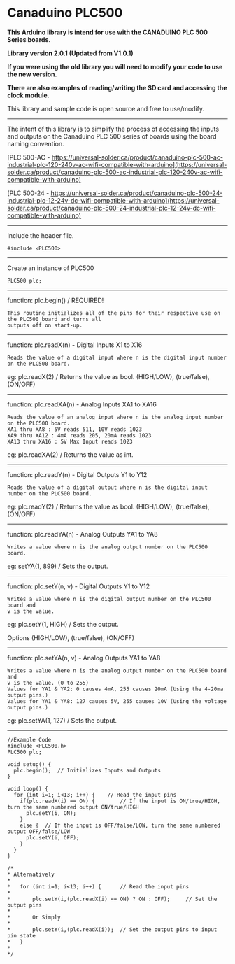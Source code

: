 # Canaduino PLC500
**This Arduino library is intend for use with the CANADUINO PLC 500 Series boards.**

**Library version 2.0.1 (Updated from V1.0.1)**

**If you were using the old library you will need to modify your code to use the new version.**

**There are also examples of reading/writing the SD card and accessing the clock module.**

This library and sample code is open source and free to use/modify.

--------------------------------------------------------------------------------
The intent of this library is to simplify the process of accessing the inputs and outputs on the Canaduino PLC 500 series of boards using the board naming convention.

[PLC 500-AC - https://universal-solder.ca/product/canaduino-plc-500-ac-industrial-plc-120-240v-ac-wifi-compatible-with-arduino](https://universal-solder.ca/product/canaduino-plc-500-ac-industrial-plc-120-240v-ac-wifi-compatible-with-arduino)

[PLC 500-24 - https://universal-solder.ca/product/canaduino-plc-500-24-industrial-plc-12-24v-dc-wifi-compatible-with-arduino](https://universal-solder.ca/product/canaduino-plc-500-24-industrial-plc-12-24v-dc-wifi-compatible-with-arduino)

--------------------------------------------------------------------------------
Include the header file.

	#include <PLC500>
--------------------------------------------------------------------------------
Create an instance of PLC500

	PLC500 plc;
--------------------------------------------------------------------------------
function: plc.begin() / REQUIRED!

	This routine initializes all of the pins for their respective use on the PLC500 board and turns all
	outputs off on start-up.

--------------------------------------------------------------------------------
function: plc.readX(n) - Digital Inputs X1 to X16

	Reads the value of a digital input where n is the digital input number on the PLC500 board.

eg: plc.readX(2) / Returns the value as bool. (HIGH/LOW), (true/false), (ON/OFF)

--------------------------------------------------------------------------------
function: plc.readXA(n) - Analog Inputs XA1 to XA16

	Reads the value of an analog input where n is the analog input number on the PLC500 board.
	XA1 thru XA8 : 5V reads 511, 10V reads 1023
	XA9 thru XA12 : 4mA reads 205, 20mA reads 1023
	XA13 thru XA16 : 5V Max Input reads 1023

eg: plc.readXA(2) / Returns the value as int.

--------------------------------------------------------------------------------
function: plc.readY(n) - Digital Outputs Y1 to Y12

	Reads the value of a digital output where n is the digital input number on the PLC500 board.

eg: plc.readY(2) / Returns the value as bool. (HIGH/LOW), (true/false), (ON/OFF)

--------------------------------------------------------------------------------
function: plc.readYA(n) - Analog Outputs YA1 to YA8

	Writes a value where n is the analog output number on the PLC500 board.

eg: setYA(1, 899) / Sets the output.

--------------------------------------------------------------------------------
function: plc.setY(n, v) - Digital Outputs Y1 to Y12

	Writes a value where n is the digital output number on the PLC500 board and
	v is the value.
	
eg: plc.setY(1, HIGH) / Sets the output.

Options (HIGH/LOW), (true/false), (ON/OFF)

--------------------------------------------------------------------------------
function: plc.setYA(n, v) - Analog Outputs YA1 to YA8

	Writes a value where n is the analog output number on the PLC500 board and
	v is the value. (0 to 255)
	Values for YA1 & YA2: 0 causes 4mA, 255 causes 20mA (Using the 4-20ma output pins.)
	Values for YA1 & YA8: 127 causes 5V, 255 causes 10V (Using the voltage output pins.)

eg: plc.setYA(1, 127) / Sets the output.

--------------------------------------------------------------------------------
	//Example Code
	#include <PLC500.h>
	PLC500 plc;
	
	void setup() {
	  plc.begin();  // Initializes Inputs and Outputs
	}

	void loop() {  
	  for (int i=1; i<13; i++) {  	// Read the input pins
	    if(plc.readX(i) == ON) {      	// If the input is ON/true/HIGH, turn the same numbered output ON/true/HIGH
	      plc.setY(i, ON);
	    }
	    else {	// If the input is OFF/false/LOW, turn the same numbered output OFF/false/LOW
	      plc.setY(i, OFF);
	    }
	  }
	}
	
	/*
	* Alternatively
	*
	*	for (int i=1; i<13; i++) {  	// Read the input pins
	*
	*		plc.setY(i,(plc.readX(i) == ON) ? ON : OFF);     // Set the output pins
	*
	*		Or Simply
	*
	*		plc.setY(i,(plc.readX(i));	// Set the output pins to input pin state
  	*	}
	*
	*/
	
